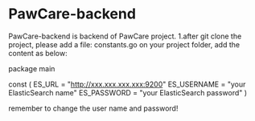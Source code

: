 # PawCare-backend
PawCare-backend is backend of PawCare project.
1.after git clone the project, please add a file: constants.go on your project folder, add the content as below:

package main

const (
	ES_URL      = "http://xxx.xxx.xxx.xxx:9200"
	ES_USERNAME = "your ElasticSearch name"
	ES_PASSWORD = "your ElasticSearch password"
)

remember to change the user name and password!


